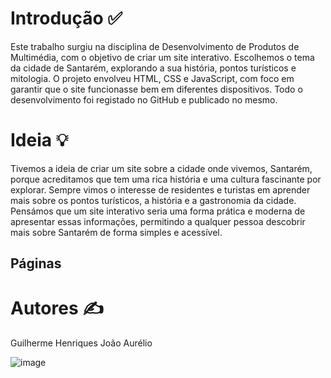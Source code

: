 
# Introdução ✅
Este trabalho surgiu na disciplina de Desenvolvimento de Produtos de Multimédia, com o objetivo de criar um site interativo. 
Escolhemos o tema da cidade de Santarém, explorando a sua história, pontos turísticos e mitologia. O projeto envolveu HTML, CSS e JavaScript, com foco 
em garantir que o site funcionasse bem em diferentes dispositivos. Todo o desenvolvimento foi registado no GitHub e publicado no mesmo.

# Ideia 💡
Tivemos a ideia de criar um site sobre a cidade onde vivemos, Santarém, porque acreditamos que tem uma rica história e uma cultura fascinante por explorar.
Sempre vimos o interesse de residentes e turistas em aprender mais sobre os pontos turísticos, a história e a gastronomia da cidade.
Pensámos que um site interativo seria uma forma prática e moderna de apresentar essas informações, permitindo a qualquer pessoa descobrir mais sobre Santarém de forma simples e acessível.

## Páginas

# Autores ✍
Guilherme Henriques
João Aurélio

![image](https://github.com/user-attachments/assets/92f0e85e-3e57-48bb-baaa-f78873ed2d96)
